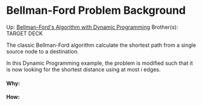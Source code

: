# Bellman-Ford Problem Background

Up: [Bellman-Ford's Algorithm with Dynamic Programming](bellman-ford's_algorithm_with_dynamic_programming)
Brother(s):
TARGET DECK

The classic Bellman-Ford algorithm calculate the shortest path from a single source node to a destination.

In this Dynamic Programming example, the problem is modified such that it is now looking for the shortest distance using at most $i$ edges.



































#### Why:
#### How:









